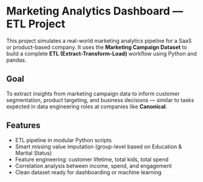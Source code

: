 # Marketing Analytics Dashboard — ETL Project
This project simulates a real-world marketing analytics pipeline for a SaaS or product-based company. It uses the **Marketing Campaign Dataset** to build a complete **ETL (Extract-Transform-Load)** workflow using Python and pandas.

## Goal
To extract insights from marketing campaign data to inform customer segmentation, product targeting, and business decisions — similar to tasks expected in data engineering roles at companies like **Canonical**.

## Features
- ETL pipeline in modular Python scripts
- Smart missing value imputation (group-level based on Education & Marital Status)
- Feature engineering: customer lifetime, total kids, total spend
- Correlation analysis between income, spend, and engagement
- Clean dataset ready for dashboarding or machine learning
